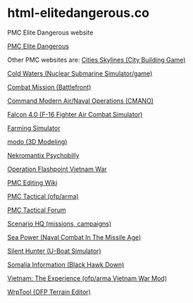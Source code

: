# html-elitedangerous.co

PMC Elite Dangerous website

[PMC Elite Dangerous](http://www.elitedangerous.net)

Other PMC websites are:
[Cities Skylines (City Building Game)](https://cities-skylines.pmctactical.org)

[Cold Waters (Nuclear Submarine Simulator/game)](https://www.cold-waters.pmctactical.org)

[Combat Mission (Battlefront)](https://www.combat-mission.pmctactical.org)

[Command Modern Air/Naval Operations (CMANO)](https://www.cmano.pmctactical.org)

[Falcon 4.0 (F-16 Fighter Air Combat Simulator)](https://www.falcon4.org)

[Farming Simulator](https://www.farming-simulator.org)

[modo (3D Modeling)](https://www.modo.pmctactical.org)

[Nekromantix Psychobilly](https://www.nekromantix.com)

[Operation Flashpoint Vietnam War](https://www.ofpnam.com)

[PMC Editing Wiki](https://pmc.editing.wiki)

[PMC Tactical (ofp/arma)](https://www.pmctactical.org)

[PMC Tactical Forum](https://www.pmctactical.org/forum/)

[Scenario HQ (missions, campaigns)](https://www.scenariohq.com)

[Sea Power (Naval Combat In The Missile Age)](https://www.sea-power.pmctactical.org)

[Silent Hunter (U-Boat Simulator)](https://www.silenthunter.info)

[Somalia Information (Black Hawk Down)](https://www.somalia.pmctactical.org)

[Vietnam: The Experience (ofp/arma Vietnam War Mod)](https://www.vtemod.com)

[WrpTool (OFP Terrain Editor)](https://www.wrptool.com)

